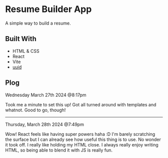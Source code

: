 # Resume Builder App
A simple way to build a resume.

## Built With
- HTML & CSS
- React
- Vite
- [uuid](https://www.npmjs.com/package/uuid)

## Plog
Wednesday March 27th 2024 @8:17pm

Took me a minute to set this up! Got all turned around with templates and whatnot. Good to go, though!

---

Thursday, March 28th 2024 @7:49pm

Wow! React feels like having super powers haha :D I'm barely scratching the surface but I can already see how useful this thing is to use. No wonder it took off. I really like holding my HTML close. I always really enjoy writing HTML, so being able to blend it with JS is really fun.